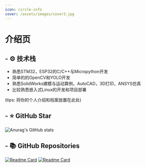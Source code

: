 ```yaml
---
icon: circle-info
cover: /assets/images/cover3.jpg
---
```


# 介绍页
## - ⚙️ 技术栈
 - 熟悉STM32，ESP32的C/C++与Micropython开发
 - 简单的的OpenCV和YOLO开发
 - 熟悉SolidWorks建模与运动算例，AutoCAD，3D打印，ANSYS仿真
 - 比较熟悉嵌入式Linux的开发和项目部署

(tips: 将你的个人介绍和档案放置在此处)
## - ⭐ GitHub Star
![Anurag's GitHub stats](https://github-readme-stats.vercel.app/api?username=ouyanglingle&show_icons=true&theme=moltack)

## - 📚 GitHub Repositories
[![Readme Card](https://github-readme-stats.vercel.app/api/pin/?username=ouyanglingle&repo=blog&show_icons=true&theme=moltack)](https://github.com/ouyanglingle/blog) 
[![Readme Card](https://github-readme-stats.vercel.app/api/pin/?username=ouyanglingle&repo=MyController&show_icons=true&theme=moltack)](https://github.com/ouyanglingle/MyController)

